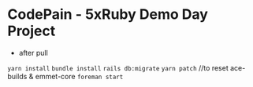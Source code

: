 # CodePain - 5xRuby Demo Day Project

- after pull

`yarn install`
`bundle install`
`rails db:migrate`
`yarn patch` //to reset ace-builds & emmet-core
`foreman start`